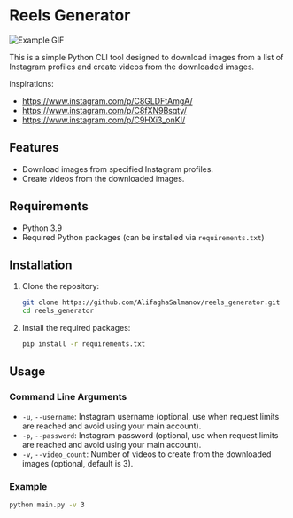 # Reels Generator

![Example GIF](https://s6.ezgif.com/tmp/ezgif-6-a63a036ec2.gif)

This is a simple Python CLI tool designed to download images from a list of Instagram profiles and create videos from the downloaded images.

inspirations:
- https://www.instagram.com/p/C8GLDFtAmgA/
- https://www.instagram.com/p/C8fXN9Bsqty/
- https://www.instagram.com/p/C9HXi3_onKI/

## Features

- Download images from specified Instagram profiles.
- Create videos from the downloaded images.

## Requirements

- Python 3.9
- Required Python packages (can be installed via `requirements.txt`)

## Installation

1. Clone the repository:

    ```sh
    git clone https://github.com/AlifaghaSalmanov/reels_generator.git
    cd reels_generator
    ```

2. Install the required packages:

    ```sh
    pip install -r requirements.txt
    ```

## Usage

### Command Line Arguments

- `-u`, `--username`: Instagram username (optional, use when request limits are reached and avoid using your main account).
- `-p`, `--password`: Instagram password (optional, use when request limits are reached and avoid using your main account).
- `-v`, `--video_count`: Number of videos to create from the downloaded images (optional, default is 3).

### Example

```sh
python main.py -v 3
